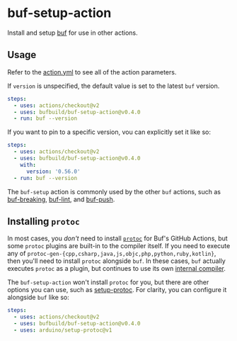 # buf-setup-action

Install and setup [buf](https://github.com/bufbuild/buf) for use in other actions.

## Usage

Refer to the [action.yml](https://github.com/bufbuild/buf-setup-action/blob/main/action.yml)
to see all of the action parameters.

If `version` is unspecified, the default value is set to the latest `buf` version.

```yaml
steps:
  - uses: actions/checkout@v2
  - uses: bufbuild/buf-setup-action@v0.4.0
  - run: buf --version
```

If you want to pin to a specific version, vou can explicitly set it like so:

```yaml
steps:
  - uses: actions/checkout@v2
  - uses: bufbuild/buf-setup-action@v0.4.0
    with:
      version: '0.56.0'
  - run: buf --version
```

The `buf-setup` action is commonly used by the other `buf` actions,
such as [buf-breaking][1], [buf-lint][2], and [buf-push][3].

  [1]: https://github.com/marketplace/actions/buf-breaking
  [2]: https://github.com/marketplace/actions/buf-lint
  [3]: https://github.com/marketplace/actions/buf-push

## Installing `protoc`

In most cases, you _don't_ need to install [`protoc`][4] for Buf's GitHub Actions, but
some `protoc` plugins are built-in to the compiler itself. If you need to execute any of
`protoc-gen-{cpp,csharp,java,js,objc,php,python,ruby,kotlin}`, then you'll need to install
`protoc` alongside `buf`. In these cases, `buf` actually executes `protoc` as a plugin,
but continues to use its own [internal compiler][5].

The `buf-setup-action` won't install `protoc` for you, but there are other options you can
use, such as [setup-protoc][6]. For clarity, you can configure it alongside `buf` like so:

```yaml
steps:
  - uses: actions/checkout@v2
  - uses: bufbuild/buf-setup-action@v0.4.0
  - uses: arduino/setup-protoc@v1
```

  [4]: https://github.com/protocolbuffers/protobuf#protocol-compiler-installation
  [5]: https://docs.buf.build/build/internal-compiler
  [6]: https://github.com/marketplace/actions/setup-protoc
